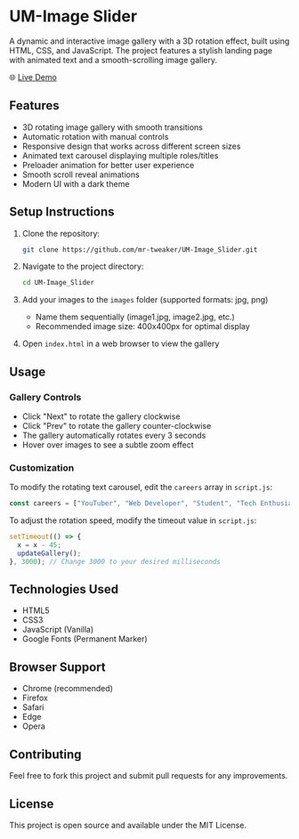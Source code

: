 # UM-Image Slider

A dynamic and interactive image gallery with a 3D rotation effect, built using HTML, CSS, and JavaScript. The project features a stylish landing page with animated text and a smooth-scrolling image gallery.

🌐 [Live Demo](https://mr-tweaker.github.io/UM-Image_Slider/)

## Features

- 3D rotating image gallery with smooth transitions
- Automatic rotation with manual controls
- Responsive design that works across different screen sizes
- Animated text carousel displaying multiple roles/titles
- Preloader animation for better user experience
- Smooth scroll reveal animations
- Modern UI with a dark theme

## Setup Instructions

1. Clone the repository:
   ```bash
   git clone https://github.com/mr-tweaker/UM-Image_Slider.git
   ```

2. Navigate to the project directory:
   ```bash
   cd UM-Image_Slider
   ```

3. Add your images to the `images` folder (supported formats: jpg, png)
   - Name them sequentially (image1.jpg, image2.jpg, etc.)
   - Recommended image size: 400x400px for optimal display

4. Open `index.html` in a web browser to view the gallery

## Usage

### Gallery Controls
- Click "Next" to rotate the gallery clockwise
- Click "Prev" to rotate the gallery counter-clockwise
- The gallery automatically rotates every 3 seconds
- Hover over images to see a subtle zoom effect

### Customization

To modify the rotating text carousel, edit the `careers` array in `script.js`:
```javascript
const careers = ["YouTuber", "Web Developer", "Student", "Tech Enthusiast"];
```

To adjust the rotation speed, modify the timeout value in `script.js`:
```javascript
setTimeout(() => {
  x = x - 45;
  updateGallery();
}, 3000); // Change 3000 to your desired milliseconds
```

## Technologies Used

- HTML5
- CSS3
- JavaScript (Vanilla)
- Google Fonts (Permanent Marker)

## Browser Support

- Chrome (recommended)
- Firefox
- Safari
- Edge
- Opera

## Contributing

Feel free to fork this project and submit pull requests for any improvements.

## License

This project is open source and available under the MIT License.

